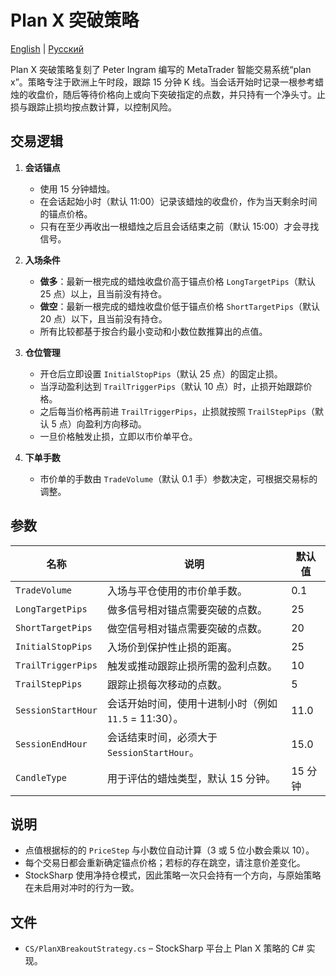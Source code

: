 # Plan X 突破策略
[English](README.md) | [Русский](README_ru.md)

Plan X 突破策略复刻了 Peter Ingram 编写的 MetaTrader 智能交易系统“plan x”。策略专注于欧洲上午时段，跟踪 15 分钟 K 线。当会话开始时记录一根参考蜡烛的收盘价，随后等待价格向上或向下突破指定的点数，并只持有一个净头寸。止损与跟踪止损均按点数计算，以控制风险。

## 交易逻辑

1. **会话锚点**
   - 使用 15 分钟蜡烛。
   - 在会话起始小时（默认 11:00）记录该蜡烛的收盘价，作为当天剩余时间的锚点价格。
   - 只有在至少再收出一根蜡烛之后且会话结束之前（默认 15:00）才会寻找信号。

2. **入场条件**
   - **做多**：最新一根完成的蜡烛收盘价高于锚点价格 `LongTargetPips`（默认 25 点）以上，且当前没有持仓。
   - **做空**：最新一根完成的蜡烛收盘价低于锚点价格 `ShortTargetPips`（默认 20 点）以下，且当前没有持仓。
   - 所有比较都基于按合约最小变动和小数位数推算出的点值。

3. **仓位管理**
   - 开仓后立即设置 `InitialStopPips`（默认 25 点）的固定止损。
   - 当浮动盈利达到 `TrailTriggerPips`（默认 10 点）时，止损开始跟踪价格。
   - 之后每当价格再前进 `TrailTriggerPips`，止损就按照 `TrailStepPips`（默认 5 点）向盈利方向移动。
   - 一旦价格触发止损，立即以市价单平仓。

4. **下单手数**
   - 市价单的手数由 `TradeVolume`（默认 0.1 手）参数决定，可根据交易标的调整。

## 参数

| 名称 | 说明 | 默认值 |
| ---- | ---- | ------ |
| `TradeVolume` | 入场与平仓使用的市价单手数。 | 0.1 |
| `LongTargetPips` | 做多信号相对锚点需要突破的点数。 | 25 |
| `ShortTargetPips` | 做空信号相对锚点需要突破的点数。 | 20 |
| `InitialStopPips` | 入场价到保护性止损的距离。 | 25 |
| `TrailTriggerPips` | 触发或推动跟踪止损所需的盈利点数。 | 10 |
| `TrailStepPips` | 跟踪止损每次移动的点数。 | 5 |
| `SessionStartHour` | 会话开始时间，使用十进制小时（例如 `11.5` = 11:30）。 | 11.0 |
| `SessionEndHour` | 会话结束时间，必须大于 `SessionStartHour`。 | 15.0 |
| `CandleType` | 用于评估的蜡烛类型，默认 15 分钟。 | 15 分钟 |

## 说明

- 点值根据标的的 `PriceStep` 与小数位自动计算（3 或 5 位小数会乘以 10）。
- 每个交易日都会重新确定锚点价格；若标的存在跳空，请注意价差变化。
- StockSharp 使用净持仓模式，因此策略一次只会持有一个方向，与原始策略在未启用对冲时的行为一致。

## 文件

- `CS/PlanXBreakoutStrategy.cs` – StockSharp 平台上 Plan X 策略的 C# 实现。

